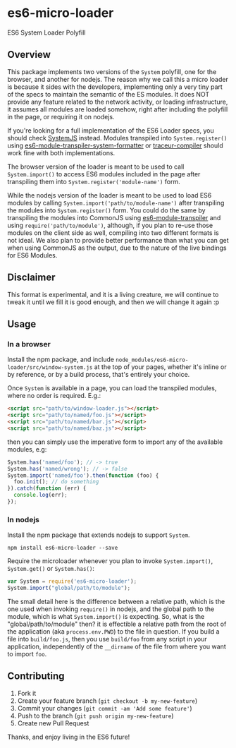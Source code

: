 es6-micro-loader
================

ES6 System Loader Polyfill

## Overview

This package implements two versions of the `System` polyfill, one for the browser, and another for nodejs. The reason why we call this a micro loader is because it sides with the developers, implementing only a very tiny part of the specs to maintain the semantic of the ES modules. It does NOT provide any feature related to the network activity, or loading infrastructure, it assumes all modules are loaded somehow, right after including the polyfill in the page, or requiring it on nodejs.

If you're looking for a full implementation of the ES6 Loader specs, you should check [SystemJS][] instead. Modules transpiled into `System.register()` using [es6-module-transpiler-system-formatter][] or [traceur-compiler][] should work fine with both implementations.

The browser version of the loader is meant to be used to call `System.import()` to access ES6 modules included in the page after transpiling them into `System.register('module-name')` form.

While the nodejs version of the loader is meant to be used to load ES6 modules by calling `System.import('path/to/module-name')` after transpiling the modules into `System.register()` form. You could do the same by transpiling the modules into CommonJS using [es6-module-transpiler][] and using `require('path/to/module')`, although, if you plan to re-use those modules on the client side as well, compiling into two different formats is not ideal. We also plan to provide better performance than what you can get when using CommonJS as the output, due to the nature of the live bindings for ES6 Modules.

[es6-module-transpiler-system-formatter]: https://github.com/caridy/es6-module-transpiler-system-formatter
[SystemJS]: https://github.com/systemjs/systemjs
[es6-module-transpiler]: https://github.com/square/es6-module-transpiler
[traceur-compiler]: https://github.com/google/traceur-compiler

## Disclaimer

This format is experimental, and it is a living creature, we will continue to tweak it until we fill it is good enough, and then we will change it again :p

## Usage

### In a browser

Install the npm package, and include `node_modules/es6-micro-loader/src/window-system.js` at the top of your pages, whether it's inline or by reference, or by a build process, that's entirely your choice.

Once `System` is available in a page, you can load the transpiled modules, where no order is required. E.g.:

```html
<script src="path/to/window-loader.js"></script>
<script src="path/to/named/foo.js"></script>
<script src="path/to/named/bar.js"></script>
<script src="path/to/named/baz.js"></script>
```

then you can simply use the imperative form to import any of the available modules, e.g:

```javascript
System.has('named/foo'); // -> true
System.has('named/wrong'); // -> false
System.import('named/foo').then(function (foo) {
  foo.init(); // do something
}).catch(function (err) {
  console.log(err);
});
```

### In nodejs

Install the npm package that extends nodejs to support `System`.

```
npm install es6-micro-loader --save
```

Require the microloader whenever you plan to invoke `System.import()`, `System.get()` or `System.has()`:

```javascript
var System = require('es6-micro-loader');
System.import("global/path/to/module");
```

The small detail here is the difference between a relative path, which is the one used when invoking `require()` in nodejs, and the global path to the module, which is what `System.import()` is expecting. So, what is the "global/path/to/module" then? it is effectible a relative path from the root of the application (aka `process.env.PWD`) to the file in question. If you build a file into `build/foo.js`, then you use `build/foo` from any script in your application, independently of the `__dirname` of the file from where you want to import `foo`.

## Contributing

1. Fork it
2. Create your feature branch (`git checkout -b my-new-feature`)
3. Commit your changes (`git commit -am 'Add some feature'`)
4. Push to the branch (`git push origin my-new-feature`)
5. Create new Pull Request

Thanks, and enjoy living in the ES6 future!
